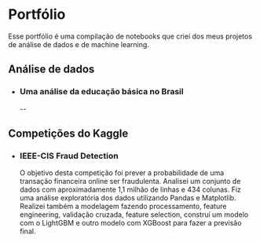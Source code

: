 # Portfólio

  Esse portfólio é uma compilação de notebooks que criei dos meus projetos de análise de dados e de machine learning.
  
## Análise de dados

  * ### Uma análise da educação básica no Brasil <br>
    --
    
## Competições do Kaggle

  * ### IEEE-CIS Fraud Detection <br>
    O objetivo desta competição foi prever a probabilidade de uma transação financeira online ser fraudulenta. Analisei um conjunto de dados com aproximadamente 1,1 milhão de linhas e 434 colunas. Fiz uma análise exploratória dos dados utilizando Pandas e Matplotlib. Realizei também a modelagem fazendo processamento, feature engineering, validação cruzada, feature selection, construí um modelo com o LightGBM e outro modelo com XGBoost para fazer a previsão final.

